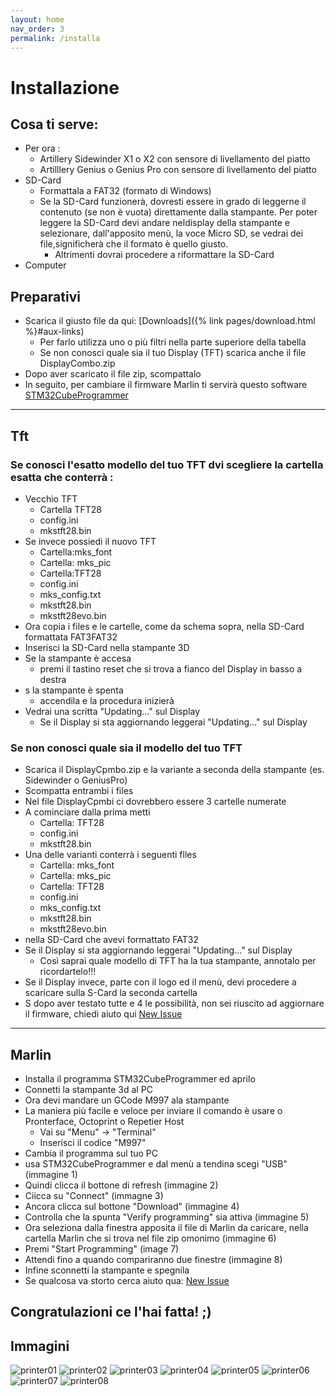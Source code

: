 ```yaml
---
layout: home
nav_order: 3
permalink: /installa
---
```


# Installazione
## Cosa ti serve:
- Per ora :
  - Artillery Sidewinder X1 o X2 con sensore di livellamento del piatto
  - Artilllery Genius o Genius Pro con sensore di livellamento del piatto
- SD-Card
  - Formattala a FAT32 (formato di Windows)
  - Se la SD-Card funzionerà, dovresti essere in grado di leggerne il contenuto (se non è vuota) direttamente dalla stampante. Per poter leggere la SD-Card devi andare neldisplay della stampante e selezionare, dall'apposito menù, la voce Micro SD, se vedrai dei file,significherà che il formato è quello giusto.
    - Altrimenti dovrai procedere a riformattare la SD-Card
- Computer

## Preparativi
- Scarica il giusto file da qui: [Downloads]({% link pages/download.html %}#aux-links)
  - Per farlo utilizza uno o più filtri nella parte superiore della tabella
  - Se non conosci quale sia il tuo Display (TFT) scarica anche il file DisplayCombo.zip
- Dopo aver scaricato il file zip, scompattalo
- In seguito, per cambiare il firmware Marlin ti servirà questo software  [STM32CubeProgrammer](https://www.st.com/en/development-tools/stm32cubeprog.html#get-software)
---
## Tft
### Se conosci l'esatto modello del tuo TFT dvi scegliere la cartella esatta che conterrà :
- Vecchio TFT
  - Cartella TFT28
  - config.ini
  - mkstft28.bin
- Se invece possiedi il nuovo TFT
  - Cartella:mks_font
  - Cartella: mks_pic
  - Cartella:TFT28
  - config.ini
  - mks_config.txt
  - mkstft28.bin
  - mkstft28evo.bin
- Ora copia i files e le cartelle, come da schema sopra, nella SD-Card formattata FAT3FAT32
- Inserisci la SD-Card nella stampante 3D
- Se la stampante è accesa
  - premi il tastino reset che si trova a fianco del Display in basso a destra
- s la stampante è spenta
  - accendila e la procedura inizierà
- Vedrai una scritta "Updating..." sul Display
  - Se il Display si sta aggiornando leggerai "Updating..." sul Display

### Se non conosci quale sia il modello del tuo TFT

- Scarica il DisplayCpmbo.zip e la variante a seconda della stampante (es. Sidewinder o GeniusPro)
- Scompatta entrambi i files
- Nel file DisplayCpmbi ci dovrebbero essere 3 cartelle numerate
- A cominciare dalla prima metti
  - Cartella: TFT28
  - config.ini
  - mkstft28.bin
- Una delle varianti conterrà i seguenti flles
  - Cartella: mks_font
  - Cartella: mks_pic
  - Cartella: TFT28
  - config.ini
  - mks_config.txt
  - mkstft28.bin
  - mkstft28evo.bin
- nella SD-Card che avevi formattato FAT32
- Se il Display si sta aggiornando leggerai "Updating..." sul Display
  - Così saprai quale modello di TFT ha la tua stampante, annotalo per ricordartelo!!!
- Se il Display invece, parte con il logo ed il menù, devi procedere a scaricare sulla S-Card la seconda cartella
- S dopo aver testato tutte e 4 le possibilità, non sei riuscito ad aggiornare il firmware, chiedi aiuto qui [New Issue](https://github.com/Dave811/ATSG/issues/new/choose)

---
## Marlin
- Installa il programma STM32CubeProgrammer ed aprilo
- Connetti la stampante 3d al PC
- Ora devi mandare un GCode M997 ala stampante
- La maniera più facile e veloce per inviare il comando è usare o Pronterface, Octoprint o Repetier Host
  - Vai su "Menu" -> "Terminal"
  - Inserisci il codice "M997"
- Cambia il programma sul tuo PC
- usa STM32CubeProgrammer e dal menù a tendina scegi "USB" (immagine 1)
- Quindi clicca il bottone di refresh (immagine 2)
- Ciicca su "Connect" (immagne 3)
- Ancora clicca sul bottone "Download" (immagine 4)
- Controlla che la spunta "Verify programming" sia attiva (immagine 5)
- Ora seleziona dalla finestra apposita il file di Marlin da caricare, nella cartella Marlin che si trova nel file zip omonimo (immagine 6)
- Premi "Start Programming" (image 7)
- Attendi fino a quando compariranno due finestre (immagine 8)
- Infine sconnetti la stampante e spegnila
- Se qualcosa va storto cerca aiuto qua: [New Issue](https://github.com/Dave811/ATSG/issues/new/choose)

## Congratulazioni ce l'hai fatta! ;)

## Immagini

![printer01](pathname://assets/installation/STM32/printer01.png) ![printer02](pathname://assets/installation/STM32/printer02.png) ![printer03](pathname://assets/installation/STM32/printer03.png) ![printer04](pathname://assets/installation/STM32/printer04.png) ![printer05](pathname://assets/installation/STM32/printer05.png) ![printer06](pathname://assets/installation/STM32/printer06.png) ![printer07](pathname://assets/installation/STM32/printer07.png) ![printer08](pathname://assets/installation/STM32/printer08.png)
